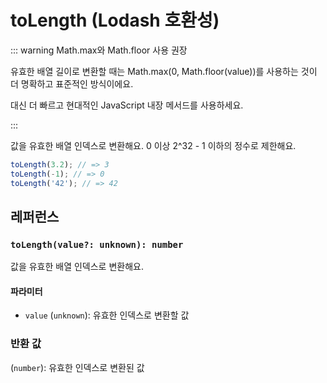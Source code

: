 # toLength (Lodash 호환성)

::: warning Math.max와 Math.floor 사용 권장

유효한 배열 길이로 변환할 때는 Math.max(0, Math.floor(value))를 사용하는 것이 더 명확하고 표준적인 방식이에요.

대신 더 빠르고 현대적인 JavaScript 내장 메서드를 사용하세요.

:::

값을 유효한 배열 인덱스로 변환해요. 0 이상 2^32 - 1 이하의 정수로 제한해요.

```typescript
toLength(3.2); // => 3
toLength(-1); // => 0
toLength('42'); // => 42
```

## 레퍼런스

### `toLength(value?: unknown): number`

값을 유효한 배열 인덱스로 변환해요.

#### 파라미터

- `value` (`unknown`): 유효한 인덱스로 변환할 값

### 반환 값

(`number`): 유효한 인덱스로 변환된 값
